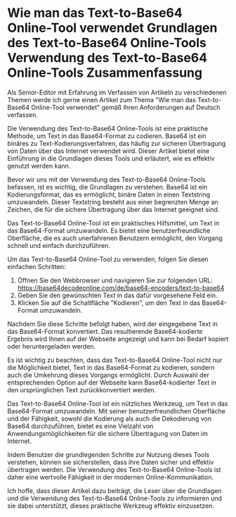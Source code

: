Wie man das Text-to-Base64 Online-Tool verwendet Grundlagen des Text-to-Base64 Online-Tools Verwendung des Text-to-Base64 Online-Tools Zusammenfassung
======================================================================================================================================================

Als Senior-Editor mit Erfahrung im Verfassen von Artikeln zu verschiedenen Themen werde ich gerne einen Artikel zum Thema "Wie man das Text-to-Base64 Online-Tool verwendet" gemäß Ihren Anforderungen auf Deutsch verfassen.

Die Verwendung des Text-to-Base64 Online-Tools ist eine praktische Methode, um Text in das Base64-Format zu codieren. Base64 ist ein binäres zu Text-Kodierungsverfahren, das häufig zur sicheren Übertragung von Daten über das Internet verwendet wird. Dieser Artikel bietet eine Einführung in die Grundlagen dieses Tools und erläutert, wie es effektiv genutzt werden kann.

Bevor wir uns mit der Verwendung des Text-to-Base64 Online-Tools befassen, ist es wichtig, die Grundlagen zu verstehen. Base64 ist ein Kodierungsformat, das es ermöglicht, binäre Daten in einen Textstring umzuwandeln. Dieser Textstring besteht aus einer begrenzten Menge an Zeichen, die für die sichere Übertragung über das Internet geeignet sind.

Das Text-to-Base64 Online-Tool ist ein praktisches Hilfsmittel, um Text in das Base64-Format umzuwandeln. Es bietet eine benutzerfreundliche Oberfläche, die es auch unerfahrenen Benutzern ermöglicht, den Vorgang schnell und einfach durchzuführen.

Um das Text-to-Base64 Online-Tool zu verwenden, folgen Sie diesen einfachen Schritten:

1. Öffnen Sie den Webbrowser und navigieren Sie zur folgenden URL: <https://base64decodeonline.com/de/base64-encoders/text-to-base64>
2. Geben Sie den gewünschten Text in das dafür vorgesehene Feld ein.
3. Klicken Sie auf die Schaltfläche "Kodieren", um den Text in das Base64-Format umzuwandeln.

Nachdem Sie diese Schritte befolgt haben, wird der eingegebene Text in das Base64-Format konvertiert. Das resultierende Base64-kodierte Ergebnis wird Ihnen auf der Webseite angezeigt und kann bei Bedarf kopiert oder heruntergeladen werden.

Es ist wichtig zu beachten, dass das Text-to-Base64 Online-Tool nicht nur die Möglichkeit bietet, Text in das Base64-Format zu kodieren, sondern auch die Umkehrung dieses Vorgangs ermöglicht. Durch Auswahl der entsprechenden Option auf der Webseite kann Base64-kodierter Text in den ursprünglichen Text zurückkonvertiert werden.

Das Text-to-Base64 Online-Tool ist ein nützliches Werkzeug, um Text in das Base64-Format umzuwandeln. Mit seiner benutzerfreundlichen Oberfläche und der Fähigkeit, sowohl die Kodierung als auch die Dekodierung von Base64 durchzuführen, bietet es eine Vielzahl von Anwendungsmöglichkeiten für die sichere Übertragung von Daten im Internet.

Indem Benutzer die grundlegenden Schritte zur Nutzung dieses Tools verstehen, können sie sicherstellen, dass ihre Daten sicher und effektiv übertragen werden. Die Verwendung des Text-to-Base64 Online-Tools ist daher eine wertvolle Fähigkeit in der modernen Online-Kommunikation.

Ich hoffe, dass dieser Artikel dazu beiträgt, die Leser über die Grundlagen und die Verwendung des Text-to-Base64 Online-Tools zu informieren und sie dabei unterstützt, dieses praktische Werkzeug effektiv einzusetzen.